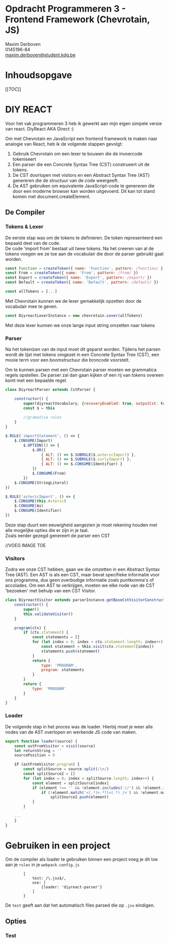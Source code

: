 # Opdracht Programmeren 3 - Frontend Framework (Chevrotain, JS)
Maxim Derboven  
0145196-84  
maxim.derboven@student.kdg.be  

# Inhoudsopgave
[[_TOC_]]

# DIY REACT

Voor het vak programmeren 3 heb ik gewerkt aan mijn eigen simpele versie van react. DiyReact AKA Direct :)

Om met Chevrotain en JavaScript een frontend framework te maken naar analogie van React, heb ik de volgende stappen gevolgt:

1. Gebruik Chevrotain om een lexer te bouwen die de invoercode tokeniseert
2. Een parser die een Concrete Syntax Tree (CST) construeert uit de tokens.
3. De CST doorlopen met visitors en een Abstract Syntax Tree (AST) genereren die de structuur van de code weergeeft.
4. De AST gebruiken om equivalente JavaScript-code te genereren die door een moderne browser kan worden uitgevoerd. Dit kan tot stand komen met document.createElement.

## De Compiler
### Tokens & Lexer
De eerste stap was om de tokens te definieren. De token representeerd een bepaald deel van de code.  
De code 'import from' bestaat uit twee tokens.
Na het creeren van al de tokens voegen we ze toe aan de vocabulair die door de parser gebruikt gaat worden.
```js
const Function = createToken({ name: 'Function', pattern: /function/ })
const From = createToken({ name: 'From', pattern: /from/ })
const Export = createToken({ name: 'Export', pattern: /export/ })
const Default = createToken({ name: 'Default', pattern: /default/ })

const allTokens = [...]
```
Met Chevrotain kunnen we de lexer gemakkelijk opzetten door de vocabulair mee te geven.
```js
const DiyreactLexerInstance = new chevrotain.Lexer(allTokens)
```
Met deze lexer kunnen we onze lange input string omzetten naar tokens
### Parser
Na het tokenizen van de input moet dit geparst worden. Tijdens het parsen wordt de lijst met tokens omgezet in een Concrete Syntax Tree (CST), een mooie term voor een boomstructuur die broncode voorstelt.

Om te kunnen parsen met een Chevrotain parser moeten we grammatica regels opstellen. De parser zal dan gaan kijken of een rij van tokens overeen komt met een bepaalde regel.

```js
class DiyreactParser extends CstParser {

    constructor() {
        super(diyreactVocabulary, {recoveryEnabled: true, outputCst: true})
        const $ = this
        
        //gramatica rules
    }
}
```
```js
$.RULE('importStatement', () => {
    $.CONSUME(Import)
        $.OPTION(() => {
            $.OR([
                { ALT: () => $.SUBRULE($.astericImport) },
                { ALT: () => $.SUBRULE($.curlyImport) },
                { ALT: () => $.CONSUME(Identifier) }
            ])
            $.CONSUME(From)
        })
    $.CONSUME(StringLiteral)
})

$.RULE('astericImport', () => {
    $.CONSUME(this.Asteric)
    $.CONSUME(As)
    $.CONSUME(Identifier)
})
```
Deze stap duurt een eeuwigheid aangezien je moet rekening houden met alle mogelijke opties die er zijn in je taal.  
Zoals eerder gezegd genereert de parser een CST

//VOEG IMAGE TOE

### Visitors

Zodra we onze CST hebben, gaan we die omzetten in een Abstract Syntax Tree (AST). Een AST is als een CST, maar bevat specifieke informatie voor ons programma, dus geen overbodige informatie zoals puntkomma's of accolades. Om een AST te verkrijgen, moeten we elke node van de CST 'bezoeken' met behulp van een CST Visitor.

```js
class DiyreactVisitor extends parserInstance.getBaseCstVisitorConstructor() {
    constructor() {
        super()
        this.validateVisitor()
    }

    program(ctx) {
        if (ctx.statement) {
            const statements = []
            for (let index = 0; index < ctx.statement.length; index++) {
                const statement = this.visit(ctx.statement[index])
                statements.push(statement)
            }
            return {
                type: 'PROGRAM',
                program: statements
            }
        }
        return {
            type: 'PROGRAM'
        }
    }
}
```
### Loader
De volgende stap in het proces was de loader. Hierbij moet je weer alle nodes van de AST overlopen en werkende JS code van maken.

```js
export function loader(source) {
    const astFromVisitor = visit(source)
    let returnString = ''
    sourcePosition = 0

    if (astFromVisitor.program) {
        const splitSource = source.split(/\n/)
        const splitSource2 = []
        for (let index = 0; index < splitSource.length; index++) {
            const element = splitSource[index]
            if (element !== '' && !element.includes('//') && !element.includes('/*')) {
                if (!element.match('<(.*)>.*?|<(.*) />') && !element.match(/^\s*$/))
                    splitSource2.push(element)
            }
        }
    
    ...
    }
}
```

# Gebruiken in een project
Om de compiler als loader te gebruiken binnen een project voeg je dit toe aan je `rules` in je `webpack.config.js`

            {
                test: /\.jsx$/,
                use: [
                    {loader: 'diyreact-parser'}
                ]
            }

De `test` geeft aan dat het automatisch files parsed die op `.jsx` eindigen.

## Opties
### Test
